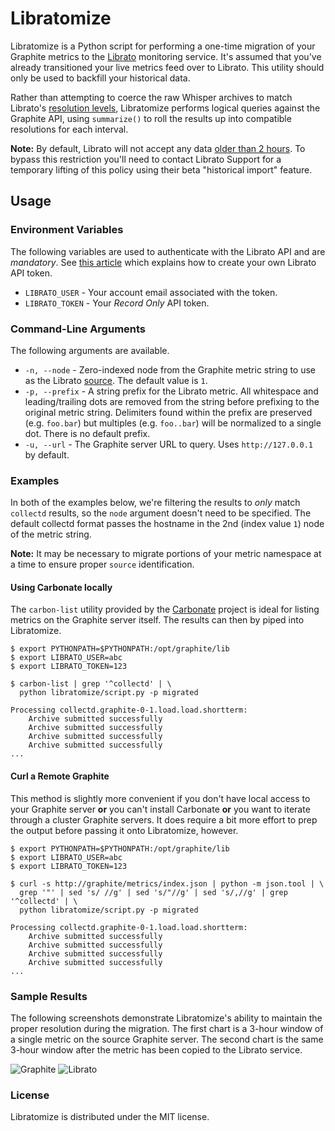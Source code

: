 # Libratomize

Libratomize is a Python script for performing a one-time migration of your Graphite metrics to the [Librato](https://metrics.librato.com/) monitoring service. It's assumed that you've already transitioned your live metrics feed over to Librato. This utility should only be used to backfill your historical data.

Rather than attempting to coerce the raw Whisper archives to match Librato's [resolution levels](http://support.metrics.librato.com/knowledgebase/articles/66838-understanding-metrics-roll-ups-retention-and-grap), Libratomize performs logical queries against the Graphite API, using `summarize()` to roll the results up into compatible resolutions for each interval.

**Note:** By default, Librato will not accept any data [older than 2 hours](http://support.metrics.librato.com/knowledgebase/articles/334530-can-i-send-measurements-from-the-past-or-future). To bypass this restriction you'll need to contact Librato Support for a temporary lifting of this policy using their beta "historical import" feature.

## Usage

### Environment Variables

The following variables are used to authenticate with the Librato API and are *mandatory*. See [this article](http://support.metrics.librato.com/knowledgebase/articles/22317-librato-api-tokens-and-token-roles) which explains how to create your own Librato API token.

* `LIBRATO_USER` - Your account email associated with the token.
* `LIBRATO_TOKEN` - Your *Record Only* API token.

### Command-Line Arguments

The following arguments are available.

* `-n, --node` - Zero-indexed node from the Graphite metric string to use as the Librato [source](http://support.metrics.librato.com/knowledgebase/articles/47904-what-is-a-source). The default value is `1`.
* `-p, --prefix` - A string prefix for the Librato metric. All whitespace and leading/trailing dots are removed from the string before prefixing to the original metric string. Delimiters found within the prefix are preserved (e.g. `foo.bar`) but multiples (e.g. `foo..bar`) will be normalized to a single dot. There is no default prefix.
* `-u, --url` - The Graphite server URL to query. Uses `http://127.0.0.1` by default.

### Examples

In both of the examples below, we're filtering the results to *only* match `collectd` results, so the `node` argument doesn't need to be specified. The default collectd format passes the hostname in the 2nd (index value `1`) node of the metric string.

**Note:** It may be necessary to migrate portions of your metric namespace at a time to ensure proper `source` identification.

#### Using Carbonate locally

The `carbon-list` utility provided by the [Carbonate](https://github.com/jssjr/carbonate) project is ideal for listing metrics on the Graphite server itself. The results can then by piped into Libratomize.

```
$ export PYTHONPATH=$PYTHONPATH:/opt/graphite/lib
$ export LIBRATO_USER=abc
$ export LIBRATO_TOKEN=123

$ carbon-list | grep '^collectd' | \
  python libratomize/script.py -p migrated

Processing collectd.graphite-0-1.load.load.shortterm:
    Archive submitted successfully
    Archive submitted successfully
    Archive submitted successfully
    Archive submitted successfully
...
```

#### Curl a Remote Graphite

This method is slightly more convenient if you don't have local access to your Graphite server **or** you can't install Carbonate **or** you want to iterate through a cluster Graphite servers. It does require a bit more effort to prep the output before passing it onto Libratomize, however.

```
$ export PYTHONPATH=$PYTHONPATH:/opt/graphite/lib
$ export LIBRATO_USER=abc
$ export LIBRATO_TOKEN=123

$ curl -s http://graphite/metrics/index.json | python -m json.tool | \
  grep '"' | sed 's/ //g' | sed 's/"//g' | sed 's/,//g' | grep '^collectd' | \
  python libratomize/script.py -p migrated

Processing collectd.graphite-0-1.load.load.shortterm:
    Archive submitted successfully
    Archive submitted successfully
    Archive submitted successfully
    Archive submitted successfully
...
```

### Sample Results

The following screenshots demonstrate Libratomize's ability to maintain the proper resolution during the migration. The first chart is a 3-hour window of a single metric on the source Graphite server. The second chart is the same 3-hour window after the metric has been copied to the Librato service.

![Graphite](https://github.com/obfuscurity/libratomize/raw/master/img/sample-0.png)
![Librato](https://github.com/obfuscurity/libratomize/raw/master/img/sample-1.png)

### License

Libratomize is distributed under the MIT license.
